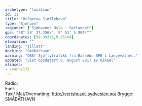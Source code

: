 ```yaml
---
archetype: "location"
id: 11
title: "Helgeroa Sjøflyhavn"
type: "Sjøhavn"
regioner: ["Sjøhavner Oslo - Sørlandet"]
gps: "58° 59' 37.356\", 9° 51' 5.904\""
coordinates: [58.99371,9.85164]
elevation: ""
landing: "Tillatt"
docking: "Småbåthavn"
warning: "OBS! Sjøflytrafikk fra Bassebo SPB i Langevatnet."
updated: "Sist oppdatert 8. august 2017 av mikael"
aliases:
- /vann/173
---
```


Radio:\
Fuel:\
Taxi/ Mat/Overnatting: http://vertshuset-sydvesten.no\
Brygge: SMÅBÅTHAVN
